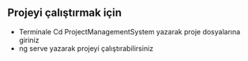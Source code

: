 ## Projeyi çalıştırmak için
 
* Terminale Cd ProjectManagementSystem yazarak proje dosyalarına giriniz
* ng serve yazarak projeyi çalıştırabilirsiniz
